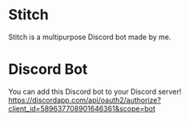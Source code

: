 # Stitch
Stitch is a multipurpose Discord bot made by me.

# Discord Bot
You can add this Discord bot to your Discord server!
https://discordapp.com/api/oauth2/authorize?client_id=589637708901646361&scope=bot